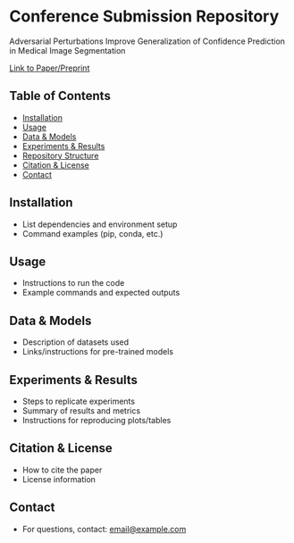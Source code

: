 # Conference Submission Repository

Adversarial Perturbations Improve Generalization of Confidence Prediction in Medical Image Segmentation


[Link to Paper/Preprint](https://openreview.net/pdf?id=0BQ6JPGwZa)

## Table of Contents
- [Installation](#installation)
- [Usage](#usage)
- [Data & Models](#data--models)
- [Experiments & Results](#experiments--results)
- [Repository Structure](#repository-structure)
- [Citation & License](#citation--license)
- [Contact](#contact)

## Installation
- List dependencies and environment setup
- Command examples (pip, conda, etc.)

## Usage
- Instructions to run the code
- Example commands and expected outputs

## Data & Models
- Description of datasets used
- Links/instructions for pre-trained models

## Experiments & Results
- Steps to replicate experiments
- Summary of results and metrics
- Instructions for reproducing plots/tables

## Citation & License
- How to cite the paper
- License information

## Contact
- For questions, contact: [email@example.com](mailto:email@example.com)